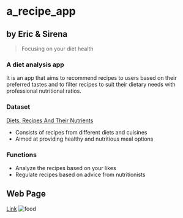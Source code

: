 # a_recipe_app
## by Eric & Sirena
>Focusing on your diet health

### A diet analysis app
It is an app that aims to recommend recipes to users based on their preferred tastes and to filter recipes to suit their dietary needs with professional nutritional ratios.

### Dataset
[Diets, Recipes And Their Nutrients](https://www.kaggle.com/datasets/thedevastator/healthy-diet-recipes-a-comprehensive-dataset)
* Consists of recipes from different diets and cuisines
* Aimed at providing healthy and nutritious meal options

### Functions
* Analyze the recipes based on your likes
* Regulate recipes based on advice from nutritionists

## Web Page
[Link]([https://yh-eric-chan-diet-app-app-diet1-0-vi2nt0.streamlitapp.com/](https://yh-eric-chan-a-recipe-app-app-diet1-2-g9ufu4.streamlitapp.com/))
![food](https://ts1.cn.mm.bing.net/th/id/R-C.ab56ddba2f2ea922e7e289a4153fd537?rik=4UScp0wtmkXElg&riu=http%3a%2f%2fimg.aiimg.com%2fuploads%2fallimg%2f170927%2f263915-1F92G51210.jpg&ehk=1SphrCaTydoZbxY4LA7Z8NKF%2bPe4CF3jke0B4n19bWU%3d&risl=&pid=ImgRaw&r=0)
